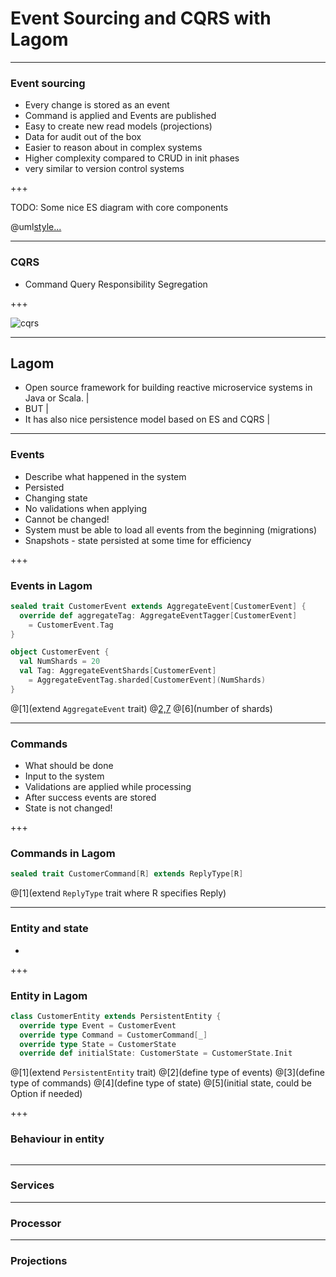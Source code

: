 # Event Sourcing and CQRS with Lagom

---

### Event sourcing

- Every change is stored as an event
- Command is applied and Events are published
- Easy to create new read models (projections)
- Data for audit out of the box
- Easier to reason about in complex systems
- Higher complexity compared to CRUD in init phases
- very similar to version control systems

+++

TODO: Some nice ES diagram with core components

@uml[style...](gitpitch/simple.puml)

---

### CQRS

- Command Query Responsibility Segregation

+++

![cqrs](https://martinfowler.com/bliki/images/cqrs/cqrs.png)

---

## Lagom

- Open source framework for building reactive microservice systems in Java or Scala. |
- BUT |
- It has also nice persistence model based on ES and CQRS |

---

### Events

- Describe what happened in the system
- Persisted
- Changing state
- No validations when applying
- Cannot be changed!
- System must be able to load all events from the beginning (migrations)
- Snapshots - state persisted at some time for efficiency

+++

### Events in Lagom

```scala
sealed trait CustomerEvent extends AggregateEvent[CustomerEvent] {
  override def aggregateTag: AggregateEventTagger[CustomerEvent] 
    = CustomerEvent.Tag
}

object CustomerEvent {
  val NumShards = 20
  val Tag: AggregateEventShards[CustomerEvent]
    = AggregateEventTag.sharded[CustomerEvent](NumShards)
}
```
@[1](extend `AggregateEvent` trait)
@[2,7](aggregateTag)
@[6](number of shards)

---

### Commands

- What should be done 
- Input to the system
- Validations are applied while processing
- After success events are stored
- State is not changed!

+++

### Commands in Lagom 

```scala
sealed trait CustomerCommand[R] extends ReplyType[R]
```

@[1](extend `ReplyType` trait where R specifies Reply)

---

### Entity and state

- 

+++

### Entity in Lagom

```scala
class CustomerEntity extends PersistentEntity {
  override type Event = CustomerEvent
  override type Command = CustomerCommand[_]
  override type State = CustomerState
  override def initialState: CustomerState = CustomerState.Init
```

@[1](extend `PersistentEntity` trait)
@[2](define type of events)
@[3](define type of commands)
@[4](define type of state)
@[5](initial state, could be Option if needed)

+++

### Behaviour in entity

```scala

```

---

### Services

---

### Processor

---

### Projections